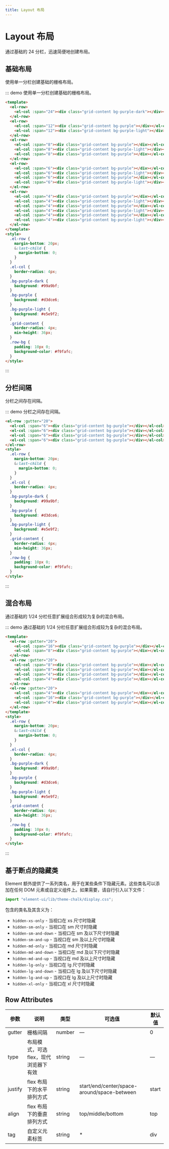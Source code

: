 ```yaml
---
title: Layout 布局
---
```


# Layout 布局

通过基础的 24 分栏，迅速简便地创建布局。

## 基础布局

使用单一分栏创建基础的栅格布局。

::: demo 使用单一分栏创建基础的栅格布局。

```html
<template>
  <el-row>
    <el-col :span="24"><div class="grid-content bg-purple-dark"></div></el-col>
  </el-row>
  <el-row>
    <el-col :span="12"><div class="grid-content bg-purple"></div></el-col>
    <el-col :span="12"><div class="grid-content bg-purple-light"></div></el-col>
  </el-row>
  <el-row>
    <el-col :span="8"><div class="grid-content bg-purple"></div></el-col>
    <el-col :span="8"><div class="grid-content bg-purple-light"></div></el-col>
    <el-col :span="8"><div class="grid-content bg-purple"></div></el-col>
  </el-row>
  <el-row>
    <el-col :span="6"><div class="grid-content bg-purple"></div></el-col>
    <el-col :span="6"><div class="grid-content bg-purple-light"></div></el-col>
    <el-col :span="6"><div class="grid-content bg-purple"></div></el-col>
    <el-col :span="6"><div class="grid-content bg-purple-light"></div></el-col>
  </el-row>
  <el-row>
    <el-col :span="4"><div class="grid-content bg-purple"></div></el-col>
    <el-col :span="4"><div class="grid-content bg-purple-light"></div></el-col>
    <el-col :span="4"><div class="grid-content bg-purple"></div></el-col>
    <el-col :span="4"><div class="grid-content bg-purple-light"></div></el-col>
    <el-col :span="4"><div class="grid-content bg-purple"></div></el-col>
    <el-col :span="4"><div class="grid-content bg-purple-light"></div></el-col>
  </el-row>
</template>
<style>
  .el-row {
    margin-bottom: 20px;
    &:last-child {
      margin-bottom: 0;
    }
  }
  .el-col {
    border-radius: 4px;
  }
  .bg-purple-dark {
    background: #99a9bf;
  }
  .bg-purple {
    background: #d3dce6;
  }
  .bg-purple-light {
    background: #e5e9f2;
  }
  .grid-content {
    border-radius: 4px;
    min-height: 36px;
  }
  .row-bg {
    padding: 10px 0;
    background-color: #f9fafc;
  }
</style>
```

:::

## 分栏间隔

分栏之间存在间隔。

::: demo 分栏之间存在间隔。

```html
<el-row :gutter="20">
  <el-col :span="6"><div class="grid-content bg-purple"></div></el-col>
  <el-col :span="6"><div class="grid-content bg-purple"></div></el-col>
  <el-col :span="6"><div class="grid-content bg-purple"></div></el-col>
  <el-col :span="6"><div class="grid-content bg-purple"></div></el-col>
</el-row>
<style>
  .el-row {
    margin-bottom: 20px;
    &:last-child {
      margin-bottom: 0;
    }
  }
  .el-col {
    border-radius: 4px;
  }
  .bg-purple-dark {
    background: #99a9bf;
  }
  .bg-purple {
    background: #d3dce6;
  }
  .bg-purple-light {
    background: #e5e9f2;
  }
  .grid-content {
    border-radius: 4px;
    min-height: 36px;
  }
  .row-bg {
    padding: 10px 0;
    background-color: #f9fafc;
  }
</style>
```

:::

## 混合布局

通过基础的 1/24 分栏任意扩展组合形成较为复杂的混合布局。

::: demo 通过基础的 1/24 分栏任意扩展组合形成较为复杂的混合布局。

```html
<template>
  <el-row :gutter="20">
    <el-col :span="16"><div class="grid-content bg-purple"></div></el-col>
    <el-col :span="8"><div class="grid-content bg-purple"></div></el-col>
  </el-row>
  <el-row :gutter="20">
    <el-col :span="8"><div class="grid-content bg-purple"></div></el-col>
    <el-col :span="8"><div class="grid-content bg-purple"></div></el-col>
    <el-col :span="4"><div class="grid-content bg-purple"></div></el-col>
    <el-col :span="4"><div class="grid-content bg-purple"></div></el-col>
  </el-row>
  <el-row :gutter="20">
    <el-col :span="4"><div class="grid-content bg-purple"></div></el-col>
    <el-col :span="16"><div class="grid-content bg-purple"></div></el-col>
    <el-col :span="4"><div class="grid-content bg-purple"></div></el-col>
  </el-row>
</template>
<style>
  .el-row {
    margin-bottom: 20px;
    &:last-child {
      margin-bottom: 0;
    }
  }
  .el-col {
    border-radius: 4px;
  }
  .bg-purple-dark {
    background: #99a9bf;
  }
  .bg-purple {
    background: #d3dce6;
  }
  .bg-purple-light {
    background: #e5e9f2;
  }
  .grid-content {
    border-radius: 4px;
    min-height: 36px;
  }
  .row-bg {
    padding: 10px 0;
    background-color: #f9fafc;
  }
</style>
```

:::

## 基于断点的隐藏类

Element 额外提供了一系列类名，用于在某些条件下隐藏元素。这些类名可以添加在任何 DOM 元素或自定义组件上。如果需要，请自行引入以下文件：

```js
import "element-ui/lib/theme-chalk/display.css";
```

包含的类名及其含义为：

- `hidden-xs-only` - 当视口在 xs 尺寸时隐藏
- `hidden-sm-only` - 当视口在 sm 尺寸时隐藏
- `hidden-sm-and-down` - 当视口在 sm 及以下尺寸时隐藏
- `hidden-sm-and-up` - 当视口在 sm 及以上尺寸时隐藏
- `hidden-md-only` - 当视口在 md 尺寸时隐藏
- `hidden-md-and-down` - 当视口在 md 及以下尺寸时隐藏
- `hidden-md-and-up` - 当视口在 md 及以上尺寸时隐藏
- `hidden-lg-only` - 当视口在 lg 尺寸时隐藏
- `hidden-lg-and-down` - 当视口在 lg 及以下尺寸时隐藏
- `hidden-lg-and-up` - 当视口在 lg 及以上尺寸时隐藏
- `hidden-xl-only` - 当视口在 xl 尺寸时隐藏

## Row Attributes

| 参数    | 说明                                  | 类型   | 可选值                                      | 默认值 |
| ------- | ------------------------------------- | ------ | ------------------------------------------- | ------ |
| gutter  | 栅格间隔                              | number | —                                           | 0      |
| type    | 布局模式，可选 flex，现代浏览器下有效 | string | —                                           | —      |
| justify | flex 布局下的水平排列方式             | string | start/end/center/space-around/space-between | start  |
| align   | flex 布局下的垂直排列方式             | string | top/middle/bottom                           | top    |
| tag     | 自定义元素标签                        | string | \*                                          | div    |
